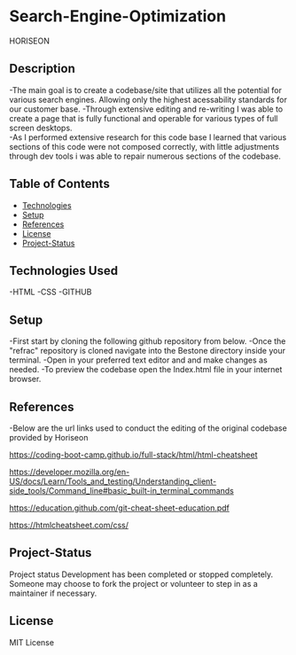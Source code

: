 # Search-Engine-Optimization
HORISEON

## Description

-The main goal is to create a codebase/site that utilizes all the potential for various search engines. Allowing only the highest acessability standards for our customer base.
-Through extensive editing and re-writing I was able to create a page that is fully functional and operable for various types of full screen desktops.  
-As I performed extensive research for this code base I learned that various sections of this code were not composed correctly, with little adjustments through dev tools i was able to repair numerous sections of the codebase.

## Table of Contents
- [Technologies](#Technologies)
- [Setup](#Setup)
- [References](#credits)
- [License](#license)
- [Project-Status](#Project-Status)

## Technologies Used
-HTML
-CSS
-GITHUB

## Setup
-First start by cloning the following github repository from below.
-Once the "refrac" repository is cloned navigate into the Bestone directory inside your terminal.
-Open in your preferred text editor and and make changes as needed. 
-To preview the codebase open the Index.html file in your internet browser.

## References
-Below are the url links used to conduct the editing of the original codebase provided by Horiseon

https://coding-boot-camp.github.io/full-stack/html/html-cheatsheet

https://developer.mozilla.org/en-US/docs/Learn/Tools_and_testing/Understanding_client-side_tools/Command_line#basic_built-in_terminal_commands

https://education.github.com/git-cheat-sheet-education.pdf

https://htmlcheatsheet.com/css/

## Project-Status
Project status
Development has been completed or stopped completely. Someone may choose to fork the project or volunteer to step in as a maintainer if necessary.

## License 
MIT License